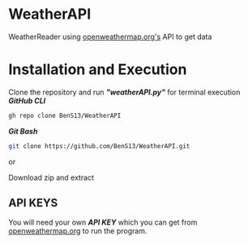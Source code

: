 # WeatherAPI
WeatherReader using [openweathermap.org's](https://openweathermap.org/current) API to get data

# Installation and Execution
Clone the repository and run ***"weatherAPI.py"*** for terminal execution
***GitHub CLI***
```bash
gh repo clone BenS13/WeatherAPI
```
***Git Bash***
```bash
git clone https://github.com/BenS13/WeatherAPI.git
```
or

Download zip and extract


## API KEYS
You will need your own ***API KEY*** which you can get from [openweathermap.org](https://openweathermap.org) to run the program.

